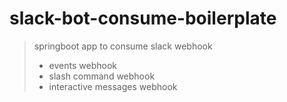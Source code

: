 # slack-bot-consume-boilerplate
> springboot app to consume slack webhook
> - events webhook
> - slash command webhook
> - interactive messages webhook

